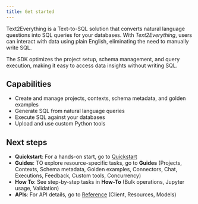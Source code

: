 ```yaml
---
title: Get started
---
```


Text2Everything is a Text-to-SQL solution that converts natural language questions into SQL queries for your databases. With *Text2Everything*, users can interact with data using plain English, eliminating the need to manually write SQL.

The SDK optimizes the project setup, schema management, and query execution, making it easy to access data insights without writing SQL.
 

## Capabilities
- Create and manage projects, contexts, schema metadata, and golden examples
- Generate SQL from natural language queries
- Execute SQL against your databases
- Upload and use custom Python tools

## Next steps
- **Quickstart**: For a hands-on start, go to [Quickstart](./quickstart.md)
- **Guides**: TO explore resource-specific tasks, go to **Guides** (Projects, Contexts, Schema metadata, Golden examples, Connectors, Chat, Executions, Feedback, Custom tools, Concurrency)
- **How To**: See step-by-step tasks in **How-To** (Bulk operations, Jupyter usage, Validation)
- **APIs**: For API details, go to [Reference](./reference/client.md) (Client, Resources, Models)

